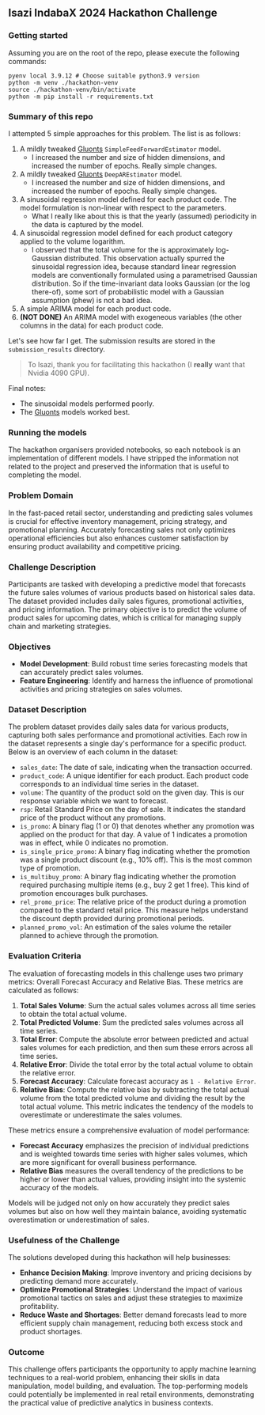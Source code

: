 ## Isazi IndabaX 2024 Hackathon Challenge

### Getting started

Assuming you are on the root of the repo, please execute the following commands:
```shell
pyenv local 3.9.12 # Choose suitable python3.9 version
python -m venv ./hackathon-venv
source ./hackathon-venv/bin/activate
python -m pip install -r requirements.txt
```

### Summary of this repo

I attempted 5 simple approaches for this problem. The list is as follows:
1. A mildly tweaked [Gluonts](https://ts.gluon.ai/stable/) `SimpleFeedForwardEstimator` model.
   - I increased the number and size of hidden dimensions, and increased the number of epochs. Really simple changes.
2. A mildly tweaked [Gluonts](https://ts.gluon.ai/stable/) `DeepAREstimator` model.
   - I increased the number and size of hidden dimensions, and increased the number of epochs. Really simple changes.
3. A sinusoidal regression model defined for each product code. The model formulation is non-linear with respect to the parameters.
   - What I really like about this is that the yearly (assumed) periodicity in the data is captured by the model.
4. A sinusoidal regression model defined for each product category applied to the volume logarithm.
   - I observed that the total volume for the is approximately log-Gaussian distributed. This observation actually spurred the sinusoidal regression idea, because standard linear regression models are conventionally formulated using a parametrised Gaussian distribution. So if the time-invariant data looks Gaussian (or the log there-of), some sort of probabilistic model with a Gaussian assumption (phew) is not a bad idea.
5. A simple ARIMA model for each product code.
6. **(NOT DONE)** An ARIMA model with exogeneous variables (the other columns in the data) for each product code.

Let's see how far I get. The submission results are stored in the `submission_results` directory.

> To Isazi, thank you for facilitating this hackathon (I **really** want that Nvidia 4090 GPU).

Final notes:
- The sinusoidal models performed poorly. 
- The [Gluonts](https://ts.gluon.ai/stable/) models worked best.

### Running the models
The hackathon organisers provided notebooks, so each notebook is an implementation of different models. I have stripped the information not related to the project and preserved the information that is useful to completing the model.

### Problem Domain

In the fast-paced retail sector, understanding and predicting sales volumes is crucial for effective inventory management, pricing strategy, and promotional planning. Accurately forecasting sales not only optimizes operational efficiencies but also enhances customer satisfaction by ensuring product availability and competitive pricing. 

### Challenge Description

Participants are tasked with developing a predictive model that forecasts the future sales volumes of various products based on historical sales data. The dataset provided includes daily sales figures, promotional activities, and pricing information. The primary objective is to predict the volume of product sales for upcoming dates, which is critical for managing supply chain and marketing strategies.

### Objectives

- **Model Development**: Build robust time series forecasting models that can accurately predict sales volumes.
- **Feature Engineering**: Identify and harness the influence of promotional activities and pricing strategies on sales volumes.

### Dataset Description

The problem dataset provides daily sales data for various products, capturing both sales performance and promotional activities. Each row in the dataset represents a single day's performance for a specific product. Below is an overview of each column in the dataset:

- `sales_date`: The date of sale, indicating when the transaction occurred.
- `product_code`: A unique identifier for each product. Each product code corresponds to an individual time series in the dataset.
- `volume`: The quantity of the product sold on the given day. This is our response variable which we want to forecast.
- `rsp`: Retail Standard Price on the day of sale. It indicates the standard price of the product without any promotions.
- `is_promo`: A binary flag (1 or 0) that denotes whether any promotion was applied on the product for that day. A value of 1 indicates a promotion was in effect, while 0 indicates no promotion.
- `is_single_price_promo`: A binary flag indicating whether the promotion was a single product discount (e.g., 10% off). This is the most common type of promotion.
- `is_multibuy_promo`: A binary flag indicating whether the promotion required purchasing multiple items (e.g., buy 2 get 1 free). This kind of promotion encourages bulk purchases.
- `rel_promo_price`: The relative price of the product during a promotion compared to the standard retail price. This measure helps understand the discount depth provided during promotional periods.
- `planned_promo_vol`: An estimation of the sales volume the retailer planned to achieve through the promotion.
  
### Evaluation Criteria

The evaluation of forecasting models in this challenge uses two primary metrics: Overall Forecast Accuracy and Relative Bias. These metrics are calculated as follows:

1. **Total Sales Volume**: Sum the actual sales volumes across all time series to obtain the total actual volume.
2. **Total Predicted Volume**: Sum the predicted sales volumes across all time series.
3. **Total Error**: Compute the absolute error between predicted and actual sales volumes for each prediction, and then sum these errors across all time series.
4. **Relative Error**: Divide the total error by the total actual volume to obtain the relative error.
5. **Forecast Accuracy**: Calculate forecast accuracy as `1 - Relative Error`.
6. **Relative Bias**: Compute the relative bias by subtracting the total actual volume from the total predicted volume and dividing the result by the total actual volume. This metric indicates the tendency of the models to overestimate or underestimate the sales volumes.

These metrics ensure a comprehensive evaluation of model performance:
- **Forecast Accuracy** emphasizes the precision of individual predictions and is weighted towards time series with higher sales volumes, which are more significant for overall business performance.
- **Relative Bias** measures the overall tendency of the predictions to be higher or lower than actual values, providing insight into the systemic accuracy of the models.

Models will be judged not only on how accurately they predict sales volumes but also on how well they maintain balance, avoiding systematic overestimation or underestimation of sales.

### Usefulness of the Challenge

The solutions developed during this hackathon will help businesses:
- **Enhance Decision Making**: Improve inventory and pricing decisions by predicting demand more accurately.
- **Optimize Promotional Strategies**: Understand the impact of various promotional tactics on sales and adjust these strategies to maximize profitability.
- **Reduce Waste and Shortages**: Better demand forecasts lead to more efficient supply chain management, reducing both excess stock and product shortages.

### Outcome

This challenge offers participants the opportunity to apply machine learning techniques to a real-world problem, enhancing their skills in data manipulation, model building, and evaluation. The top-performing models could potentially be implemented in real retail environments, demonstrating the practical value of predictive analytics in business contexts.